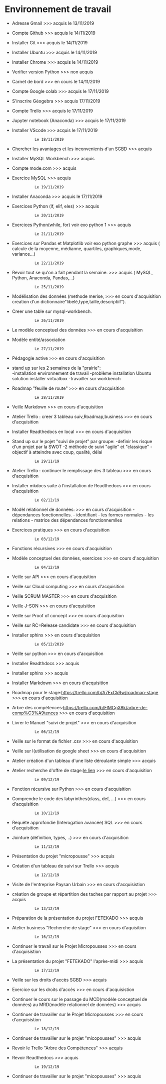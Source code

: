 Environnement de travail
========================


- Adresse Gmail 												>>> acquis  le 13/11/2019
- Compte Github 												>>> acquis  le 14/11/2019
- Installer Git 												>>> acquis  le 14/11/2019
- Installer Ubuntu 												>>> acquis  le 14/11/2019
- Installer Chrome 												>>> acquis  le 14/11/2019
- Verifier version Python 											>>> non acquis
- Carnet de bord 												>>> en cours  le 14/11/2019
- Compte Google colab 												>>> acquis le 17/11/2019
- S'inscrire Géogebra 												>>> acquis  17/11/2019
- Compte Trello 												>>> acquis  le 17/11/2019
- Jupyter notebook (Anaconda) 											>>> acquis  le 17/11/2019
- Installer VScode 												>>> acquis  le 17/11/2019

				Le 18/11/2019
	
- Chercher les avantages et les inconvenients d'un SGBD 							>>> acquis
- Installer MySQL Workbench 											>>> acquis
- Compte mode.com 												>>> acquis
- Exercice MySQL 												>>> acquis
	
			
				Le 19/11/2019


- Installer Anaconda 												>>> acquis le 17/11/2019
- Exercices Python (if, elif, eles)										>>> acquis 
				

				Le 20/11/2019


- Exercices Python(while, for) voir exo python 1								>>> acquis 


				Le 21/11/2019


- Exercices sur Pandas et Matplotlib voir exo python graphe							>>> acquis
  ( calcule de la moyenne, médianne, quartiles, graphiques,mode, variance...)


				Le 22/11/2019


- Revoir tout se qu'on a fait pendant la semaine.								>>> acquis
  ( MySQL, Python, Anaconda, Pandas,...)


				Le 25/11/2019


- Modélisation des données (methode merise, 									>>> en cours d'acquisition
  creation d'un dictionnaire"libelé,type,taille,descriptiif").
- Creer une table sur mysql-workbench.


				Le 26/11/2019


- Le modèle conceptuel des données										>>> en cours d'acquisition
- Modèle entité/association


				Le 27/11/2019

- Pédagogie active												>>> en cours d'acquisition
- stand up sur les 2 semaines de la "prairie":	
	-installation environnement de travail
	-problème installation Ubuntu solution installer virtualbox
	-travailler sur workbench
- Roadmap "feuille de route"											>>> en cours d'acquisition



				Le 28/11/2019


- Veille Markdown												>>> en cours d'acquisition
- Atelier Trello : creer 3 tableau suiv,Roadmap,business							>>> en cours d'acquisition
- Installer Readthedocs en local										>>> en cours d'acquisition
- Stand up sur le pojet "suivi de projet" par groupe:
	-definir les risque d'un projet par la SWOT
	-2 méthode de suivi "agile" et "classique"
	-objectif à atteindre avec coup, qualité, délai



				Le 29/11/19


- Atelier Trello : continuer le remplissage des 3 tableau							>>> en cours d'acquisition
- Installer mkdocs suite à l'installation de Readthedocs							>>> en cours d'acquisition

				
				Le 02/12/19

- Modèl relationnel de données: 										>>> en cours d'acquisition
			- dépendances fonctionnelles.
			- identifiant
			- les formes normales
			- les relations
			- matrice des dépendances fonctionnemlles
- Exercices pratiques												>>> en cours d'acquisition


				Le 03/12/19


- Fonctions récursives 												>>> en cours d'acquisition
- Modèle conceptuel des données, exercices									>>> en cours d'acquisition
		

				Le 04/12/19

- Veille sur API												>>> en cours d'acquisition
- Veille sur Cloud computing											>>> en cours d'acquisition
- Veille SCRUM MASTER												>>> en cours d'acquisition
- Veille J-SON													>>> en cours d'acquisition
- Veille sur Proof of concept											>>> en cours d'acquisition
- Veille sur RC=Release candidate										>>> en cours d'acquisition
- Installer sphinx 												>>> en cours d'acquisition


				Le 05/12/2019

- Veille sur python												>>> en cours d'acquisition
- Installer Readthdocs 												>>> acquis
- Installer sphinx												>>> acquis
- Installer Markdown												>>> en cours d'acquisition
- Roadmap pour le stage:https://trello.com/b/A7ExCkRw/roadmap-stage 						>>> en cours d'acquisition
- Arbre des compétences:https://trello.com/b/FlMCgX8k/arbre-de-comp%C3%A9tences					>>> en cours d'acquisition
- Livrer le Manuel "suivi de projet" 										>>> en cours d'acquisition 


				Le 06/12/19


- Veille sur le format de fichier .csv										>>> en cours d'acquisition
- Veille sur l(utilisation de google sheet									>>> en cours d'acquisition
- Atelier création d'un tableau d'une liste déroulante simple							>>> acquis
- Atelier recherche d'offre de stage:[le lien](https://docs.google.com/spreadsheets/d/1WYFz4Hbove46EdApUaoQsSlqJXPa9drf11udaCgxp3A/edit?usp=sharing)													>>> en cours d'acquisition


				Le 09/12/19

- Fonction récursive sur Python											>>> en cours d'acquisition
- Comprendre le code des labyrinthes(class, def, ...)								>>> en cours d'acquisition

			
				Le 10/12/19

- Requête approfondie (Interogation avancée) SQL 								>>> en cours d'acquisition
- Jointure (définition, types, ..)										>>> en cours d'acquisition


				Le 11/12/19

- Présentation du projet "micropousse"										>>> acquis
- Création d'un tableau de suivi sur Trello 									>>> acquis


				Le 12/12/19

- Visite de l'entreprise Paysan Urbain										>>> en cours d'acquisistion
- création de groupe et répartition des taches par rapport au projet						>>> acquis


				Le 13/12/19

- Préparation de la présentation du projet FETEKADO								>>> acquis
- Atelier business "Recherche de stage" 									>>> en cours d'aquisition


				Le 16/12/19

- Continuer le travail sur le Projet Micropousses								>>> en cours d'acquisistion
- La présentation du projet "FETEKADO" l'aprèe-midi								>>> acquis

				Le 17/12/19

- Veille sur les droits d'accès SGBD										>>> acquis
- Exercice sur les droits d'accès										>>> en cours d'acquisistion
- Continuer le cours sur le passage du MCD(modèle conceptuel de données) au MRD(modèle relationnel de données)	>>> acquis
- Continuer de travailler sur le Projet Micropousses								>>> en cours d'acquisistion

				Le 18/12/19

- Continuer de travailler sur le projet "micopousses"								>>> acquis
- Revoir le Trello "Arbre des Compétences"									>>> acquis
- Revoir Readthedocs												>>> acquis 


				Le 19/12/19

- Continuer de travailler sur le projet "micopousses"								>>> acquis
 
